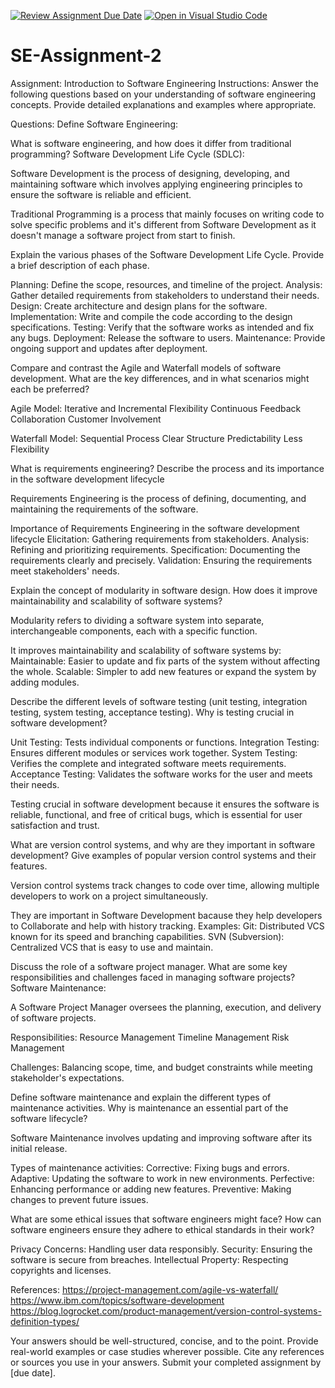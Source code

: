 [![Review Assignment Due Date](https://classroom.github.com/assets/deadline-readme-button-24ddc0f5d75046c5622901739e7c5dd533143b0c8e959d652212380cedb1ea36.svg)](https://classroom.github.com/a/-ucQIGTc)
[![Open in Visual Studio Code](https://classroom.github.com/assets/open-in-vscode-718a45dd9cf7e7f842a935f5ebbe5719a5e09af4491e668f4dbf3b35d5cca122.svg)](https://classroom.github.com/online_ide?assignment_repo_id=15260000&assignment_repo_type=AssignmentRepo)
# SE-Assignment-2
Assignment: Introduction to Software Engineering
Instructions:
Answer the following questions based on your understanding of software engineering concepts. Provide detailed explanations and examples where appropriate.

Questions:
Define Software Engineering:

What is software engineering, and how does it differ from traditional programming?
Software Development Life Cycle (SDLC):

Software Development is the process of designing, developing, and maintaining software which involves applying engineering principles to ensure the software is reliable and efficient.

Traditional Programming is a process that mainly focuses on writing code to solve specific problems and it's different from Software Development as it doesn't manage a software project from start to finish.

Explain the various phases of the Software Development Life Cycle. Provide a brief description of each phase.


Planning: Define the scope, resources, and timeline of the project.
Analysis: Gather detailed requirements from stakeholders to understand their needs.
Design: Create architecture and design plans for the software.
Implementation: Write and compile the code according to the design specifications.
Testing: Verify that the software works as intended and fix any bugs.
Deployment: Release the software to users.
Maintenance: Provide ongoing support and updates after deployment.


Compare and contrast the Agile and Waterfall models of software development. What are the key differences, and in what scenarios might each be preferred?

Agile Model:
Iterative and Incremental
Flexibility
Continuous Feedback
Collaboration
Customer Involvement

Waterfall Model:
Sequential Process
Clear Structure
Predictability
Less Flexibility

What is requirements engineering? Describe the process and its importance in the software development lifecycle

Requirements Engineering is  the process of defining, documenting, and maintaining the requirements of the software.

Importance of Requirements Engineering in the software development lifecycle
Elicitation: Gathering requirements from stakeholders.
Analysis: Refining and prioritizing requirements.
Specification: Documenting the requirements clearly and precisely.
Validation: Ensuring the requirements meet stakeholders' needs.


Explain the concept of modularity in software design. How does it improve maintainability and scalability of software systems?

Modularity refers to dividing a software system into separate, interchangeable components, each with a specific function.

It improves maintainability and scalability of software systems by:
Maintainable: Easier to update and fix parts of the system without affecting the whole.
Scalable: Simpler to add new features or expand the system by adding modules.

Describe the different levels of software testing (unit testing, integration testing, system testing, acceptance testing). Why is testing crucial in software development?

Unit Testing: Tests individual components or functions.
Integration Testing: Ensures different modules or services work together.
System Testing: Verifies the complete and integrated software meets requirements.
Acceptance Testing: Validates the software works for the user and meets their needs.

Testing crucial in software development because it ensures the software is reliable, functional, and free of critical bugs, which is essential for user satisfaction and trust.

What are version control systems, and why are they important in software development? Give examples of popular version control systems and their features.

Version control systems track changes to code over time, allowing multiple developers to work on a project simultaneously.

They are important in Software Development bacause they help developers to Collaborate and help with history tracking.
Examples:
Git: Distributed VCS known for its speed and branching capabilities.
SVN (Subversion): Centralized VCS that is easy to use and maintain.

Discuss the role of a software project manager. What are some key responsibilities and challenges faced in managing software projects?
Software Maintenance:

A Software Project Manager oversees the planning, execution, and delivery of software projects.

Responsibilities:
Resource Management
Timeline Management
Risk Management

Challenges:
Balancing scope, time, and budget constraints while meeting stakeholder's expectations.

Define software maintenance and explain the different types of maintenance activities. Why is maintenance an essential part of the software lifecycle?

Software Maintenance involves updating and improving software after its initial release.

Types of maintenance activities:
Corrective: Fixing bugs and errors.
Adaptive: Updating the software to work in new environments.
Perfective: Enhancing performance or adding new features.
Preventive: Making changes to prevent future issues.


What are some ethical issues that software engineers might face? How can software engineers ensure they adhere to ethical standards in their work?

Privacy Concerns: Handling user data responsibly.
Security: Ensuring the software is secure from breaches.
Intellectual Property: Respecting copyrights and licenses.

References:
https://project-management.com/agile-vs-waterfall/
https://www.ibm.com/topics/software-development
https://blog.logrocket.com/product-management/version-control-systems-definition-types/

Your answers should be well-structured, concise, and to the point.
Provide real-world examples or case studies wherever possible.
Cite any references or sources you use in your answers.
Submit your completed assignment by [due date].
